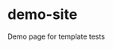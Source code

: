 # demo-site

Demo page for template tests

<!-- Layout {{ layout.layout }}, page layout {{ page.layout }}, page name {{ page.name }} & path {{ page.path }} -->

